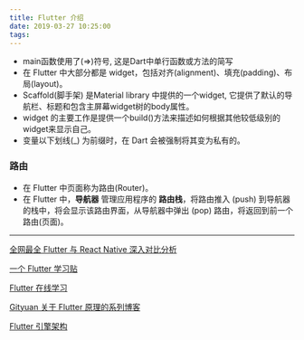 ```yaml
---
title: Flutter 介绍
date: 2019-03-27 10:25:00
tags:
---
```




* main函数使用了(=>)符号, 这是Dart中单行函数或方法的简写
* 在 Flutter 中大部分都是 widget，包括对齐(alignment)、填充(padding)、布局(layout)。
* Scaffold(脚手架) 是Material library 中提供的一个widget, 它提供了默认的导航栏、标题和包含主屏幕widget树的body属性。
* widget 的主要工作是提供一个build()方法来描述如何根据其他较低级别的widget来显示自己。
* 变量以下划线(_) 为前缀时，在 Dart 会被强制将其变为私有的。

### 路由
* 在 Flutter 中页面称为路由(Router)。
* 在 Flutter 中，**导航器** 管理应用程序的 **路由栈**，将路由推入 (push) 到导航器的栈中，将会显示该路由界面，从导航器中弹出 (pop) 路由，将返回到前一个路由(页面)。





-----
[全网最全 Flutter 与 React Native 深入对比分析](https://juejin.im/post/5d0bac156fb9a07ec56e7f15)


[一个 Flutter 学习贴](https://juejin.im/user/5b5d45f4e51d453526175c06/posts)


[Flutter 在线学习](https://guoshuyu.cn/home/wx/Flutter-2.html)


[Gityuan 关于 Flutter 原理的系列博客](http://gityuan.com/archive/)


[Flutter 引擎架构](https://zhuanlan.zhihu.com/p/63771307)